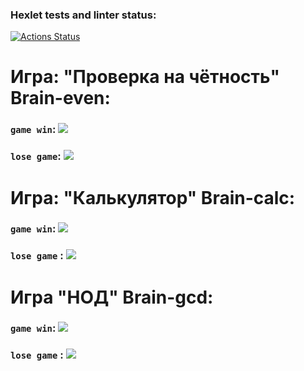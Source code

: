 ### Hexlet tests and linter status:
[![Actions Status](https://github.com/forswear/frontend-project-44/actions/workflows/hexlet-check.yml/badge.svg)](https://github.com/forswear/frontend-project-44/actions)


 
Игра: "Проверка на чётность"
Brain-even:
===========

### `game win`: <a href="https://asciinema.org/a/azzpllBsI7hstIAcVTe9lZIyE" target="_blank"><img src="https://asciinema.org/a/azzpllBsI7hstIAcVTe9lZIyE.svg" /></a>


### `lose game`: <a href="https://asciinema.org/a/2YdMmeWm3Q605sAd5Phnp5L4j" target="_blank"><img src="https://asciinema.org/a/2YdMmeWm3Q605sAd5Phnp5L4j.svg" /></a>


Игра: "Калькулятор" 
Brain-calc:
===========
### `game win`: <a href="https://asciinema.org/a/MafTXdRKf9uAhu87xSsjNz6jq" target="_blank"><img src="https://asciinema.org/a/MafTXdRKf9uAhu87xSsjNz6jq.svg" /></a>
### `lose game` : <a href="https://asciinema.org/a/yk73ReIldb2O0NtshbzwLnIns" target="_blank"><img src="https://asciinema.org/a/yk73ReIldb2O0NtshbzwLnIns.svg" /></a> 


Игра "НОД"
Brain-gcd:
===========

### `game win`: <a href="https://asciinema.org/a/0NnCkwr0arUXcvvnRcSAa8APx" target="_blank"><img src="https://asciinema.org/a/0NnCkwr0arUXcvvnRcSAa8APx.svg" /></a>
### `lose game` : <a href="https://asciinema.org/a/FZtRU1gQ3EJushN1luWNhOaJm" target="_blank"><img src="https://asciinema.org/a/FZtRU1gQ3EJushN1luWNhOaJm.svg" /></a>